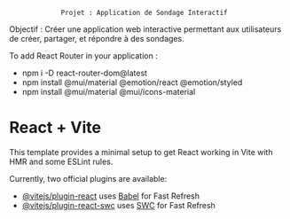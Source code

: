 
                 Projet : Application de Sondage Interactif
Objectif : Créer une application web interactive permettant aux utilisateurs de créer, partager, et
répondre à des sondages.

To add React Router in your application :

- npm i -D react-router-dom@latest
- npm install @mui/material @emotion/react @emotion/styled 
- npm install @mui/material @mui/icons-material


# React + Vite

This template provides a minimal setup to get React working in Vite with HMR and some ESLint rules.

Currently, two official plugins are available:

- [@vitejs/plugin-react](https://github.com/vitejs/vite-plugin-react/blob/main/packages/plugin-react/README.md) uses [Babel](https://babeljs.io/) for Fast Refresh
- [@vitejs/plugin-react-swc](https://github.com/vitejs/vite-plugin-react-swc) uses [SWC](https://swc.rs/) for Fast Refresh
